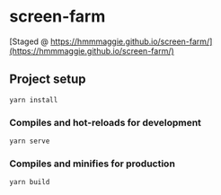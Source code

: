 # screen-farm

[Staged @ https://hmmmaggie.github.io/screen-farm/](https://hmmmaggie.github.io/screen-farm/)

## Project setup

```
yarn install
```

### Compiles and hot-reloads for development

```
yarn serve
```

### Compiles and minifies for production

```
yarn build
```
